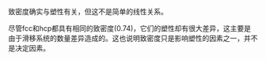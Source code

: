 致密度确实与塑性有关，但这不是简单的线性关系。



尽管fcc和hcp都具有相同的致密度(0.74)，它们的塑性却有很大差异，这主要是由于滑移系统的数量差异造成的。这也说明致密度只是影响塑性的因素之一，并不是决定因素。